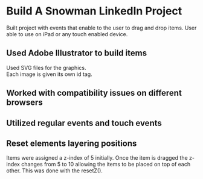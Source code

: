 # Build A Snowman LinkedIn Project

Built project with events that enable to the user to drag and drop items.
User able to use on iPad or any touch enabled device.  

## Used Adobe Illustrator to build items

Used SVG files for the graphics.    
Each image is given its own id tag. 

## Worked with compatibility issues on different browsers

## Utilized regular events and touch events

## Reset elements layering positions

Items were assigned a z-index of 5 initially.
Once the item is dragged the z-index changes from 5 to 10 allowing the items to be placed on top of each other.
This was done with the resetZ().